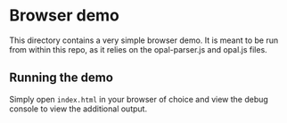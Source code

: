 Browser demo
============

This directory contains a very simple browser demo. It is meant to be
run from within this repo, as it relies on the opal-parser.js and
opal.js files.

Running the demo
----------------

Simply open `index.html` in your browser of choice and view the
debug console to view the additional output.

